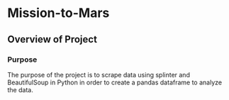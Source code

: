 # Mission-to-Mars

## Overview of Project
 
### Purpose

The purpose of the project is to scrape data using splinter and BeautifulSoup in Python in order to create a pandas dataframe to analyze the data.